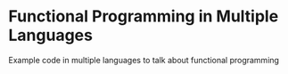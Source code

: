 # Functional Programming in Multiple Languages
Example code in multiple languages to talk about functional programming